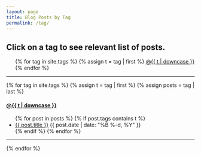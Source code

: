 ```yaml
---
layout: page
title: Blog Posts by Tag
permalink: /tag/
---
```


<h2> Click on a tag to see relevant list of posts. </h2>

<ul>
{% for tag in site.tags %}
  {% assign t = tag | first %}
  <a class="tag" href="/tag/#{{t | downcase | replace:" ","-" }}">@{{ t | downcase }}</a> 
{% endfor %}
</ul>

---

{% for tag in site.tags %}
  {% assign t = tag | first %}
  {% assign posts = tag | last %}

<h4><a class="tag" name="{{t | downcase | replace:" ","-" }}"></a><a class="internal" href="/tag/#{{t | downcase | replace:" ","-" }}">@{{ t | downcase }}</a></h4>
<ul>
{% for post in posts %}
  {% if post.tags contains t %}
  <li>
    <a href="{{ post.url }}">{{ post.title }}</a>
    <span class="date">{{ post.date | date: "%B %-d, %Y"  }}</span>
  </li>
  {% endif %}
{% endfor %}
</ul>

---
{% endfor %}
